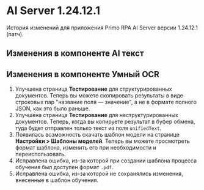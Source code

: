 # AI Server 1.24.12.1

История изменений для приложения Primo RPA AI Server версии 1.24.12.1 (патч).


## Изменения в компоненте AI текст


## Изменения в компоненте Умный OCR

1. Улучшена страница **Тестирование** для структурированных документов. Теперь вы можете скопировать результаты в виде строковых пар "название поля — значение", а не в формате полного JSON, как это было раньше.
1. Улучшена страница **Тестирование** для неструктурированных документов. Теперь, когда вы копируете результат в буфер обмена, туда будет отправлен только текст из поля `unifiedText`. 
1. Появилась возможность скачать шаблон модели на странице **Настройки > Шаблоны моделей**. Теперь вы можете просмотреть формат шаблона, изменить его при необходимости и переиспользовать. 
1. Исправлена ошибка, из-за которой при создании шаблона процесса обучения был доступен формат `.pdf`. 
1. Исправлена ошибка, из-за которой не сохранялись изменения, внесенные в шаблон обучения.
